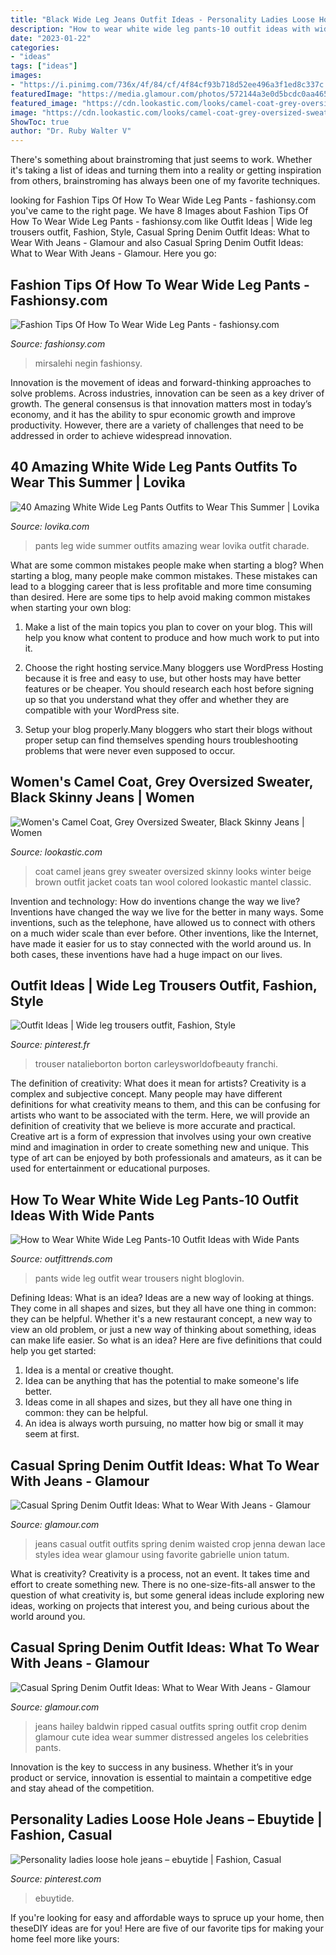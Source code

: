 ```yaml
---
title: "Black Wide Leg Jeans Outfit Ideas - Personality Ladies Loose Hole Jeans – Ebuytide"
description: "How to wear white wide leg pants-10 outfit ideas with wide pants"
date: "2023-01-22"
categories:
- "ideas"
tags: ["ideas"]
images:
- "https://i.pinimg.com/736x/4f/84/cf/4f84cf93b718d52ee496a3f1ed8c337c.jpg"
featuredImage: "https://media.glamour.com/photos/572144a3e0d5bcdc0aa4659e/master/w_1600/spring-denim-jeans-outfits-jenna-dewan-tatum.jpg"
featured_image: "https://cdn.lookastic.com/looks/camel-coat-grey-oversized-sweater-black-skinny-jeans-original-6704.jpg"
image: "https://cdn.lookastic.com/looks/camel-coat-grey-oversized-sweater-black-skinny-jeans-original-6704.jpg"
ShowToc: true
author: "Dr. Ruby Walter V"
---
```



There's something about brainstroming that just seems to work. Whether it's taking a list of ideas and turning them into a reality or getting inspiration from others, brainstroming has always been one of my favorite techniques.

	

		
looking for Fashion Tips Of How To Wear Wide Leg Pants - fashionsy.com you've came to the right page. We have 8 Images about Fashion Tips Of How To Wear Wide Leg Pants - fashionsy.com like Outfit Ideas | Wide leg trousers outfit, Fashion, Style, Casual Spring Denim Outfit Ideas: What to Wear With Jeans - Glamour and also Casual Spring Denim Outfit Ideas: What to Wear With Jeans - Glamour. Here you go:
		
    
## Fashion Tips Of How To Wear Wide Leg Pants - Fashionsy.com

<img loading=lazy src="http://fashionsy.com/wp-content/uploads/2016/03/silver-mirrored-frames-6-1200.jpg" onerror="this.onerror=null;this.src='https://tse4.mm.bing.net/th?id=OIP.wp23qTwhDPHblnh-z_Sc3AHaLH&amp;pid=15.1';" alt="Fashion Tips Of How To Wear Wide Leg Pants - fashionsy.com">

_Source: fashionsy.com_

>mirsalehi negin fashionsy. 

	

Innovation is the movement of ideas and forward-thinking approaches to solve problems. Across industries, innovation can be seen as a key driver of growth. The general consensus is that innovation matters most in today’s economy, and it has the ability to spur economic growth and improve productivity. However, there are a variety of challenges that need to be addressed in order to achieve widespread innovation.

    
## 40 Amazing White Wide Leg Pants Outfits To Wear This Summer | Lovika

<img loading=lazy src="https://www.lovika.com/wp-content/uploads/2018/05/65d9518f-white-wide-leg-pants-for-summer-outfit-ideas-03.jpg" onerror="this.onerror=null;this.src='https://tse1.mm.bing.net/th?id=OIP.xC0Y_NBZpJCESPfBTlbOwAAAAA&amp;pid=15.1';" alt="40 Amazing White Wide Leg Pants Outfits to Wear This Summer | Lovika">

_Source: lovika.com_

>pants leg wide summer outfits amazing wear lovika outfit charade. 

	

What are some common mistakes people make when starting a blog?
When starting a blog, many people make common mistakes. These mistakes can lead to a blogging career that is less profitable and more time consuming than desired. Here are some tips to help avoid making common mistakes when starting your own blog:
1. Make a list of the main topics you plan to cover on your blog. This will help you know what content to produce and how much work to put into it.

2. Choose the right hosting service.Many bloggers use WordPress Hosting because it is free and easy to use, but other hosts may have better features or be cheaper. You should research each host before signing up so that you understand what they offer and whether they are compatible with your WordPress site.

3. Setup your blog properly.Many bloggers who start their blogs without proper setup can find themselves spending hours troubleshooting problems that were never even supposed to occur.

    
## Women&#039;s Camel Coat, Grey Oversized Sweater, Black Skinny Jeans | Women

<img loading=lazy src="https://cdn.lookastic.com/looks/camel-coat-grey-oversized-sweater-black-skinny-jeans-original-6704.jpg" onerror="this.onerror=null;this.src='https://tse3.mm.bing.net/th?id=OIP._0a89RzzEFEfDUksRGGGwAHaLH&amp;pid=15.1';" alt="Women&#039;s Camel Coat, Grey Oversized Sweater, Black Skinny Jeans | Women">

_Source: lookastic.com_

>coat camel jeans grey sweater oversized skinny looks winter beige brown outfit jacket coats tan wool colored lookastic mantel classic. 

	

Invention and technology: How do inventions change the way we live?
Inventions have changed the way we live for the better in many ways. Some inventions, such as the telephone, have allowed us to connect with others on a much wider scale than ever before. Other inventions, like the Internet, have made it easier for us to stay connected with the world around us. In both cases, these inventions have had a huge impact on our lives.

    
## Outfit Ideas | Wide Leg Trousers Outfit, Fashion, Style

<img loading=lazy src="https://i.pinimg.com/736x/40/c2/a8/40c2a8f1f8c92e84cb58956c65a3142f.jpg" onerror="this.onerror=null;this.src='https://tse1.mm.bing.net/th?id=OIP.WYXcz9dQ8D_B2uL-eC8lHgHaLF&amp;pid=15.1';" alt="Outfit Ideas | Wide leg trousers outfit, Fashion, Style">

_Source: pinterest.fr_

>trouser natalieborton borton carleysworldofbeauty franchi. 

	

The definition of creativity: What does it mean for artists?
Creativity is a complex and subjective concept. Many people may have different definitions for what creativity means to them, and this can be confusing for artists who want to be associated with the term. Here, we will provide an definition of creativity that we believe is more accurate and practical. Creative art is a form of expression that involves using your own creative mind and imagination in order to create something new and unique. This type of art can be enjoyed by both professionals and amateurs, as it can be used for entertainment or educational purposes.

    
## How To Wear White Wide Leg Pants-10 Outfit Ideas With Wide Pants

<img loading=lazy src="http://www.outfittrends.com/wp-content/uploads/2016/08/white-wide-leg-pants-with-black-top.jpg" onerror="this.onerror=null;this.src='https://tse2.mm.bing.net/th?id=OIP.8GR9yrIPgvgkCOSWeEycdgHaLH&amp;pid=15.1';" alt="How to Wear White Wide Leg Pants-10 Outfit Ideas with Wide Pants">

_Source: outfittrends.com_

>pants wide leg outfit wear trousers night bloglovin. 

	

Defining Ideas: What is an idea?
Ideas are a new way of looking at things. They come in all shapes and sizes, but they all have one thing in common: they can be helpful. Whether it's a new restaurant concept, a new way to view an old problem, or just a new way of thinking about something, ideas can make life easier. So what is an idea? Here are five definitions that could help you get started: 
1) Idea is a mental or creative thought.
2) Idea can be anything that has the potential to make someone's life better.
3) Ideas come in all shapes and sizes, but they all have one thing in common: they can be helpful.
4) An idea is always worth pursuing, no matter how big or small it may seem at first.

    
## Casual Spring Denim Outfit Ideas: What To Wear With Jeans - Glamour

<img loading=lazy src="https://media.glamour.com/photos/572144a3e0d5bcdc0aa4659e/master/w_1600/spring-denim-jeans-outfits-jenna-dewan-tatum.jpg" onerror="this.onerror=null;this.src='https://tse1.mm.bing.net/th?id=OIP.lVuc9FpgkDFDaWD5MTM1mAHaLH&amp;pid=15.1';" alt="Casual Spring Denim Outfit Ideas: What to Wear With Jeans - Glamour">

_Source: glamour.com_

>jeans casual outfit outfits spring denim waisted crop jenna dewan lace styles idea wear glamour using favorite gabrielle union tatum. 

	

What is creativity?
Creativity is a process, not an event. It takes time and effort to create something new. There is no one-size-fits-all answer to the question of what creativity is, but some general ideas include exploring new ideas, working on projects that interest you, and being curious about the world around you.

    
## Casual Spring Denim Outfit Ideas: What To Wear With Jeans - Glamour

<img loading=lazy src="https://media.glamour.com/photos/572144a234a082f373fd1c00/master/w_1600/spring-denim-jeans-outfits-hailey-baldwin-splash.jpg" onerror="this.onerror=null;this.src='https://tse3.mm.bing.net/th?id=OIP.7knSr0HEym5KezwQgQzgNwHaME&amp;pid=15.1';" alt="Casual Spring Denim Outfit Ideas: What to Wear With Jeans - Glamour">

_Source: glamour.com_

>jeans hailey baldwin ripped casual outfits spring outfit crop denim glamour cute idea wear summer distressed angeles los celebrities pants. 

	

Innovation is the key to success in any business. Whether it’s in your product or service, innovation is essential to maintain a competitive edge and stay ahead of the competition.

    
## Personality Ladies Loose Hole Jeans – Ebuytide | Fashion, Casual

<img loading=lazy src="https://i.pinimg.com/736x/4f/84/cf/4f84cf93b718d52ee496a3f1ed8c337c.jpg" onerror="this.onerror=null;this.src='https://tse1.mm.bing.net/th?id=OIP.7rfxXa7OO8oAHWoBxEtlrwHaJ3&amp;pid=15.1';" alt="Personality ladies loose hole jeans – ebuytide | Fashion, Casual">

_Source: pinterest.com_

>ebuytide. 

	

If you're looking for easy and affordable ways to spruce up your home, then theseDIY ideas are for you! Here are five of our favorite tips for making your home feel more like yours: 

